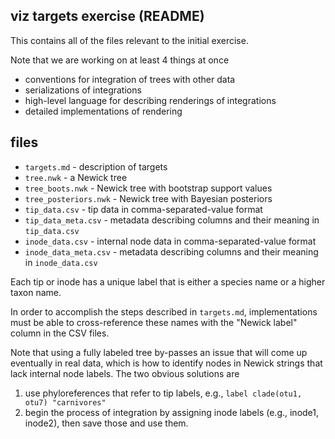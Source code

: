 ## viz targets exercise (README)

This contains all of the files relevant to the initial exercise. 

Note that we are working on at least 4 things at once 
* conventions for integration of trees with other data
* serializations of integrations
* high-level language for describing renderings of integrations
* detailed implementations of rendering

## files 

* `targets.md` - description of targets
* `tree.nwk` - a Newick tree 
* `tree_boots.nwk` - Newick tree with bootstrap support values 
* `tree_posteriors.nwk` - Newick tree with Bayesian posteriors
* `tip_data.csv` - tip data in comma-separated-value format
* `tip_data_meta.csv` - metadata describing columns and their meaning in `tip_data.csv`
* `inode_data.csv` - internal node data in comma-separated-value format
* `inode_data_meta.csv` - metadata describing columns and their meaning in `inode_data.csv`

Each tip or inode has a unique label that is either a species name or a higher taxon name.  

In order to accomplish the steps described in `targets.md`, implementations must be able to cross-reference these names with the "Newick label" column in the CSV files.  

Note that using a fully labeled tree by-passes an issue that will come up eventually in real data, which is how to identify nodes in Newick strings that lack internal node labels.  The two obvious solutions are 
1. use phyloreferences that refer to tip labels, e.g., `label clade(otu1, otu7) "carnivores"`
1. begin the process of integration by assigning inode labels (e.g., inode1, inode2), then save those and use them. 


